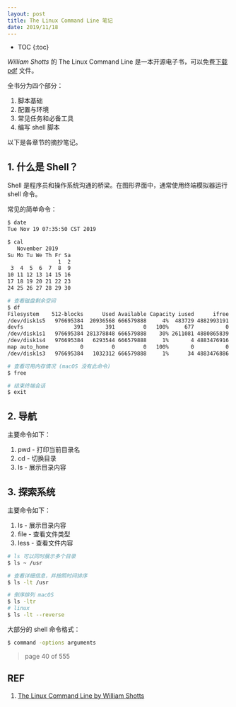 ```yaml
---
layout: post
title: The Linux Command Line 笔记
date: 2019/11/18
---
```


* TOC
{:toc}

*William Shotts* 的 The Linux Command Line 是一本开源电子书，可以免费[下载 pdf][2] 文件。

全书分为四个部分：

1. 脚本基础
2. 配置与环境
3. 常见任务和必备工具
4. 编写 shell 脚本

以下是各章节的摘抄笔记。

## 1. 什么是 Shell？

Shell 是程序员和操作系统沟通的桥梁。在图形界面中，通常使用终端模拟器运行 shell 命令。

常见的简单命令：

```sh
$ date
Tue Nov 19 07:35:50 CST 2019

$ cal
   November 2019
Su Mo Tu We Th Fr Sa
                1  2
 3  4  5  6  7  8  9
10 11 12 13 14 15 16
17 18 19 20 21 22 23
24 25 26 27 28 29 30

# 查看磁盘剩余空间
$ df
Filesystem    512-blocks      Used Available Capacity iused      ifree %iused  Mounted on
/dev/disk1s5   976695384  20936568 666579888     4%  483729 4882993191    0%   /
devfs                391       391         0   100%     677          0  100%   /dev
/dev/disk1s1   976695384 281378848 666579888    30% 2611081 4880865839    0%   /System/Volumes/Data
/dev/disk1s4   976695384   6293544 666579888     1%       4 4883476916    0%   /private/var/vm
map auto_home          0         0         0   100%       0          0  100%   /System/Volumes/Data/home
/dev/disk1s3   976695384   1032312 666579888     1%      34 4883476886    0%   /Volumes/Recovery

# 查看可用内存情况 (macOS 没有此命令)
$ free

# 结束终端会话
$ exit
```

## 2. 导航

主要命令如下：

1. pwd - 打印当前目录名
1. cd - 切换目录
1. ls - 展示目录内容

## 3. 探索系统

主要命令如下：

1. ls - 展示目录内容
1. file - 查看文件类型
1. less - 查看文件内容

```sh
# ls 可以同时展示多个目录
$ ls ~ /usr

# 查看详细信息，并按照时间排序
$ ls -lt /usr

# 倒序排列 macOS
$ ls -ltr
# linux
$ ls -lt --reverse
```

大部分的 shell 命令格式：

```sh
$ command -options arguments
```

> page 40 of 555

## REF

1. [The Linux Command Line by William Shotts][1]

[1]: http://www.linuxcommand.org/tlcl.php/ "The Linux Command Line by William Shotts"
[2]: http://sourceforge.net/projects/linuxcommand/files/TLCL/19.01/TLCL-19.01.pdf/download "The Linux Command Line PDF"